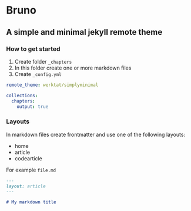 # Bruno

## A simple and minimal jekyll remote theme

### How to get started

1. Create folder `_chapters`
2. In this folder create one or more markdown files
3. Create `_config.yml`

```yaml
remote_theme: werktat/simplyminimal

collections:
  chapters:
    output: true
```

### Layouts

In markdown files create frontmatter and use
one of the following layouts:

* home
* article
* codearticle

For example `file.md`

```markdown
---
layout: article
---

# My markdown title

```
